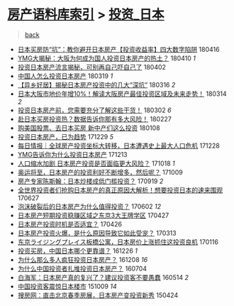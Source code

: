 [房产语料库索引](../../README.md)  > [投资_日本](投资_日本.md)
====
> [back](../README.md)

- [日本买房防“坑”：教你避开日本房产【投资收益率】四大数字陷阱](http://jkwz.applinzi.com/ittc/7092607514640401424.html#%E6%97%A5%E6%9C%AC%E4%B9%B0%E6%88%BF%E9%98%B2%E2%80%9C%E5%9D%91%E2%80%9D%EF%BC%9A%E6%95%99%E4%BD%A0%E9%81%BF%E5%BC%80%E6%97%A5%E6%9C%AC%E6%88%BF%E4%BA%A7%E3%80%90%E6%8A%95%E8%B5%84%E6%94%B6%E7%9B%8A%E7%8E%87%E3%80%91%E5%9B%9B%E5%A4%A7%E6%95%B0%E5%AD%97%E9%99%B7%E9%98%B1) 180416  
- [YMG大揭秘：大阪为何成为国人投资日本房产的热土？](http://jkwz.applinzi.com/ittc/7090335784676885511.html#YMG%E5%A4%A7%E6%8F%AD%E7%A7%98%EF%BC%9A%E5%A4%A7%E9%98%AA%E4%B8%BA%E4%BD%95%E6%88%90%E4%B8%BA%E5%9B%BD%E4%BA%BA%E6%8A%95%E8%B5%84%E6%97%A5%E6%9C%AC%E6%88%BF%E4%BA%A7%E7%9A%84%E7%83%AD%E5%9C%9F%EF%BC%9F) 180410 *1* 
- [投资日本房产流言揭秘，可别再自己吓自己了](http://jkwz.applinzi.com/ittc/7087307550905336839.html#%E6%8A%95%E8%B5%84%E6%97%A5%E6%9C%AC%E6%88%BF%E4%BA%A7%E6%B5%81%E8%A8%80%E6%8F%AD%E7%A7%98%EF%BC%8C%E5%8F%AF%E5%88%AB%E5%86%8D%E8%87%AA%E5%B7%B1%E5%90%93%E8%87%AA%E5%B7%B1%E4%BA%86) 180402  
- [中国人怎么投资日本房产](http://jkwz.applinzi.com/ittc/7082198255742223371.html#%E4%B8%AD%E5%9B%BD%E4%BA%BA%E6%80%8E%E4%B9%88%E6%8A%95%E8%B5%84%E6%97%A5%E6%9C%AC%E6%88%BF%E4%BA%A7) 180319 *1* 
- [【异乡好居】揭秘日本房产投资中的几大“深坑”](http://jkwz.applinzi.com/ittc/7081034376127448071.html#%E3%80%90%E5%BC%82%E4%B9%A1%E5%A5%BD%E5%B1%85%E3%80%91%E6%8F%AD%E7%A7%98%E6%97%A5%E6%9C%AC%E6%88%BF%E4%BA%A7%E6%8A%95%E8%B5%84%E4%B8%AD%E7%9A%84%E5%87%A0%E5%A4%A7%E2%80%9C%E6%B7%B1%E5%9D%91%E2%80%9D) 180316 *2* 
- [日本大阪市地价年增10%！解读大阪房产最佳投资区域及未来走势！](http://jkwz.applinzi.com/ittc/7080261102078526475.html#%E6%97%A5%E6%9C%AC%E5%A4%A7%E9%98%AA%E5%B8%82%E5%9C%B0%E4%BB%B7%E5%B9%B4%E5%A2%9E10%25%EF%BC%81%E8%A7%A3%E8%AF%BB%E5%A4%A7%E9%98%AA%E6%88%BF%E4%BA%A7%E6%9C%80%E4%BD%B3%E6%8A%95%E8%B5%84%E5%8C%BA%E5%9F%9F%E5%8F%8A%E6%9C%AA%E6%9D%A5%E8%B5%B0%E5%8A%BF%EF%BC%81) 180314 *2* 
- [投资日本房产前，您需要充分了解这些干货！](http://jkwz.applinzi.com/ittc/7075834511218967563.html#%E6%8A%95%E8%B5%84%E6%97%A5%E6%9C%AC%E6%88%BF%E4%BA%A7%E5%89%8D%EF%BC%8C%E6%82%A8%E9%9C%80%E8%A6%81%E5%85%85%E5%88%86%E4%BA%86%E8%A7%A3%E8%BF%99%E4%BA%9B%E5%B9%B2%E8%B4%A7%EF%BC%81) 180302 *6* 
- [赴日本买房投资热？数据告诉你那有多大风险！](http://jkwz.applinzi.com/ittc/7074775094553740294.html#%E8%B5%B4%E6%97%A5%E6%9C%AC%E4%B9%B0%E6%88%BF%E6%8A%95%E8%B5%84%E7%83%AD%EF%BC%9F%E6%95%B0%E6%8D%AE%E5%91%8A%E8%AF%89%E4%BD%A0%E9%82%A3%E6%9C%89%E5%A4%9A%E5%A4%A7%E9%A3%8E%E9%99%A9%EF%BC%81) 180227  
- [购美国股票、去日本买房 新中产们这么投资](http://jkwz.applinzi.com/ittc/7056116388278567947.html#%E8%B4%AD%E7%BE%8E%E5%9B%BD%E8%82%A1%E7%A5%A8%E3%80%81%E5%8E%BB%E6%97%A5%E6%9C%AC%E4%B9%B0%E6%88%BF+%E6%96%B0%E4%B8%AD%E4%BA%A7%E4%BB%AC%E8%BF%99%E4%B9%88%E6%8A%95%E8%B5%84) 180108  
- [投资日本房产，已为趋势](http://jkwz.applinzi.com/ittc/7052454845959635984.html#%E6%8A%95%E8%B5%84%E6%97%A5%E6%9C%AC%E6%88%BF%E4%BA%A7%EF%BC%8C%E5%B7%B2%E4%B8%BA%E8%B6%8B%E5%8A%BF) 171229 *5* 
- [每日情报｜全球房产投资坐标大转移，日本遭遇史上最大人口危机](http://jkwz.applinzi.com/ittc/7052037130644096016.html#%E6%AF%8F%E6%97%A5%E6%83%85%E6%8A%A5%EF%BD%9C%E5%85%A8%E7%90%83%E6%88%BF%E4%BA%A7%E6%8A%95%E8%B5%84%E5%9D%90%E6%A0%87%E5%A4%A7%E8%BD%AC%E7%A7%BB%EF%BC%8C%E6%97%A5%E6%9C%AC%E9%81%AD%E9%81%87%E5%8F%B2%E4%B8%8A%E6%9C%80%E5%A4%A7%E4%BA%BA%E5%8F%A3%E5%8D%B1%E6%9C%BA) 171228  
- [YMG告诉你为什么投资日本房产](http://jkwz.applinzi.com/ittc/7046597405963715601.html#YMG%E5%91%8A%E8%AF%89%E4%BD%A0%E4%B8%BA%E4%BB%80%E4%B9%88%E6%8A%95%E8%B5%84%E6%97%A5%E6%9C%AC%E6%88%BF%E4%BA%A7) 171213  
- [人口缩水加剧 日本房产投资是否面临更大风险？](http://jkwz.applinzi.com/ittc/7025793857093108753.html#%E4%BA%BA%E5%8F%A3%E7%BC%A9%E6%B0%B4%E5%8A%A0%E5%89%A7+%E6%97%A5%E6%9C%AC%E6%88%BF%E4%BA%A7%E6%8A%95%E8%B5%84%E6%98%AF%E5%90%A6%E9%9D%A2%E4%B8%B4%E6%9B%B4%E5%A4%A7%E9%A3%8E%E9%99%A9%EF%BC%9F) 171018 *1* 
- [奥运将至，日本房产的投资利好不断增多，然后呢？](http://jkwz.applinzi.com/ittc/7022378652497609745.html#%E5%A5%A5%E8%BF%90%E5%B0%86%E8%87%B3%EF%BC%8C%E6%97%A5%E6%9C%AC%E6%88%BF%E4%BA%A7%E7%9A%84%E6%8A%95%E8%B5%84%E5%88%A9%E5%A5%BD%E4%B8%8D%E6%96%AD%E5%A2%9E%E5%A4%9A%EF%BC%8C%E7%84%B6%E5%90%8E%E5%91%A2%EF%BC%9F) 171009  
- [房产专家陈斯翰：日本炒楼成低门槛投资？](http://jkwz.applinzi.com/ittc/7015053905933894672.html#%E6%88%BF%E4%BA%A7%E4%B8%93%E5%AE%B6%E9%99%88%E6%96%AF%E7%BF%B0%EF%BC%9A%E6%97%A5%E6%9C%AC%E7%82%92%E6%A5%BC%E6%88%90%E4%BD%8E%E9%97%A8%E6%A7%9B%E6%8A%95%E8%B5%84%EF%BC%9F) 170919 *2* 
- [全世界投资者们抢购日本房产的真正原因大解析！想要投资日本的速来围观](http://jkwz.applinzi.com/ittc/6983894423342416901.html#%E5%85%A8%E4%B8%96%E7%95%8C%E6%8A%95%E8%B5%84%E8%80%85%E4%BB%AC%E6%8A%A2%E8%B4%AD%E6%97%A5%E6%9C%AC%E6%88%BF%E4%BA%A7%E7%9A%84%E7%9C%9F%E6%AD%A3%E5%8E%9F%E5%9B%A0%E5%A4%A7%E8%A7%A3%E6%9E%90%EF%BC%81%E6%83%B3%E8%A6%81%E6%8A%95%E8%B5%84%E6%97%A5%E6%9C%AC%E7%9A%84%E9%80%9F%E6%9D%A5%E5%9B%B4%E8%A7%82) 170627  
- [泡沫破裂后的日本房产为什么值得投资？](http://jkwz.applinzi.com/ittc/6974656124727854085.html#%E6%B3%A1%E6%B2%AB%E7%A0%B4%E8%A3%82%E5%90%8E%E7%9A%84%E6%97%A5%E6%9C%AC%E6%88%BF%E4%BA%A7%E4%B8%BA%E4%BB%80%E4%B9%88%E5%80%BC%E5%BE%97%E6%8A%95%E8%B5%84%EF%BC%9F) 170602 *12* 
- [日本房产短期投资稳赚区域之东京3大王牌学区](http://jkwz.applinzi.com/ittc/6961202949459018756.html#%E6%97%A5%E6%9C%AC%E6%88%BF%E4%BA%A7%E7%9F%AD%E6%9C%9F%E6%8A%95%E8%B5%84%E7%A8%B3%E8%B5%9A%E5%8C%BA%E5%9F%9F%E4%B9%8B%E4%B8%9C%E4%BA%AC3%E5%A4%A7%E7%8E%8B%E7%89%8C%E5%AD%A6%E5%8C%BA) 170427  
- [日本房产投资时机是否适宜？](http://jkwz.applinzi.com/ittc/6960842315546493956.html#%E6%97%A5%E6%9C%AC%E6%88%BF%E4%BA%A7%E6%8A%95%E8%B5%84%E6%97%B6%E6%9C%BA%E6%98%AF%E5%90%A6%E9%80%82%E5%AE%9C%EF%BC%9F) 170426  
- [日本房产投资火爆，是什么原因导致它如此受宠？](http://jkwz.applinzi.com/ittc/6944601675569562628.html#%E6%97%A5%E6%9C%AC%E6%88%BF%E4%BA%A7%E6%8A%95%E8%B5%84%E7%81%AB%E7%88%86%EF%BC%8C%E6%98%AF%E4%BB%80%E4%B9%88%E5%8E%9F%E5%9B%A0%E5%AF%BC%E8%87%B4%E5%AE%83%E5%A6%82%E6%AD%A4%E5%8F%97%E5%AE%A0%EF%BC%9F) 170313  
- [东京ライジングプレイス板橋公寓，日本房价上涨抓住这投资良机](http://jkwz.applinzi.com/ittc/6923784774325109764.html#%E4%B8%9C%E4%BA%AC%E3%83%A9%E3%82%A4%E3%82%B8%E3%83%B3%E3%82%B0%E3%83%97%E3%83%AC%E3%82%A4%E3%82%B9%E6%9D%BF%E6%A9%8B%E5%85%AC%E5%AF%93%EF%BC%8C%E6%97%A5%E6%9C%AC%E6%88%BF%E4%BB%B7%E4%B8%8A%E6%B6%A8%E6%8A%93%E4%BD%8F%E8%BF%99%E6%8A%95%E8%B5%84%E8%89%AF%E6%9C%BA) 170116  
- [投资买房，中国日本哪个更靠谱？](http://jkwz.applinzi.com/ittc/6915754509233292293.html#%E6%8A%95%E8%B5%84%E4%B9%B0%E6%88%BF%EF%BC%8C%E4%B8%AD%E5%9B%BD%E6%97%A5%E6%9C%AC%E5%93%AA%E4%B8%AA%E6%9B%B4%E9%9D%A0%E8%B0%B1%EF%BC%9F) 161226 *1* 
- [为什么那么多人疯狂投资日本房产？](http://jkwz.applinzi.com/ittc/6909349931239605252.html#%E4%B8%BA%E4%BB%80%E4%B9%88%E9%82%A3%E4%B9%88%E5%A4%9A%E4%BA%BA%E7%96%AF%E7%8B%82%E6%8A%95%E8%B5%84%E6%97%A5%E6%9C%AC%E6%88%BF%E4%BA%A7%EF%BC%9F) 161208 *16* 
- [为什么中国投资者扎堆投资日本房产？](http://jkwz.applinzi.com/ittc/6851043023315796997.html#%E4%B8%BA%E4%BB%80%E4%B9%88%E4%B8%AD%E5%9B%BD%E6%8A%95%E8%B5%84%E8%80%85%E6%89%8E%E5%A0%86%E6%8A%95%E8%B5%84%E6%97%A5%E6%9C%AC%E6%88%BF%E4%BA%A7%EF%BC%9F) 160704  
- [白海军：日本房产真的复兴了？建议投资客不要愚蠢](http://jkwz.applinzi.com/ittc/6831765939242402820.html#%E7%99%BD%E6%B5%B7%E5%86%9B%EF%BC%9A%E6%97%A5%E6%9C%AC%E6%88%BF%E4%BA%A7%E7%9C%9F%E7%9A%84%E5%A4%8D%E5%85%B4%E4%BA%86%EF%BC%9F%E5%BB%BA%E8%AE%AE%E6%8A%95%E8%B5%84%E5%AE%A2%E4%B8%8D%E8%A6%81%E6%84%9A%E8%A0%A2) 160514 *2* 
- [中国投资客震惊日本楼市](http://jkwz.applinzi.com/ittc/6750999462261539844.html#%E4%B8%AD%E5%9B%BD%E6%8A%95%E8%B5%84%E5%AE%A2%E9%9C%87%E6%83%8A%E6%97%A5%E6%9C%AC%E6%A5%BC%E5%B8%82) 151009 *14* 
- [搜房网：直击北京春季房展，日本房产变投资新秀](http://jkwz.applinzi.com/ittc/547650611407577946.html#%E6%90%9C%E6%88%BF%E7%BD%91%EF%BC%9A%E7%9B%B4%E5%87%BB%E5%8C%97%E4%BA%AC%E6%98%A5%E5%AD%A3%E6%88%BF%E5%B1%95%EF%BC%8C%E6%97%A5%E6%9C%AC%E6%88%BF%E4%BA%A7%E5%8F%98%E6%8A%95%E8%B5%84%E6%96%B0%E7%A7%80) 150424  
